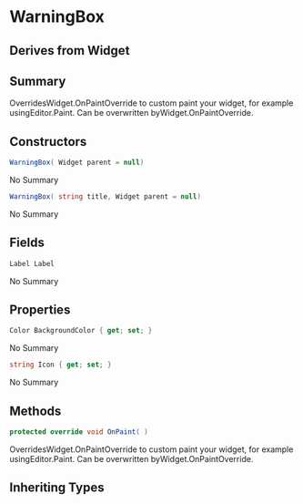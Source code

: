 # WarningBox

## Derives from Widget

## Summary

OverridesWidget.OnPaintOverride to custom paint your widget, for example usingEditor.Paint. Can be overwritten byWidget.OnPaintOverride.
## Constructors

```c#
WarningBox( Widget parent = null) 
```
No Summary
```c#
WarningBox( string title, Widget parent = null) 
```
No Summary
## Fields

```c#
Label Label
```
No Summary
## Properties

```c#
Color BackgroundColor { get; set; } 
```
No Summary
```c#
string Icon { get; set; } 
```
No Summary
## Methods

```c#
protected override void OnPaint( ) 
```
OverridesWidget.OnPaintOverride to custom paint your widget, for example usingEditor.Paint. Can be overwritten byWidget.OnPaintOverride.
## Inheriting Types

